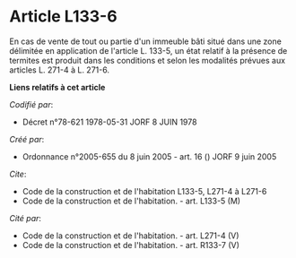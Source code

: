 # Article L133-6

En cas de vente de tout ou partie d'un immeuble bâti situé dans une zone délimitée en application de l'article L. 133-5, un
état relatif à la présence de termites est produit dans les conditions et selon les modalités prévues aux articles L. 271-4 à
L. 271-6.

**Liens relatifs à cet article**

_Codifié par_:

  - Décret n°78-621 1978-05-31 JORF 8 JUIN 1978

_Créé par_:

  - Ordonnance n°2005-655 du 8 juin 2005 - art. 16 () JORF 9 juin 2005

_Cite_:

  - Code de la construction et de l'habitation L133-5, L271-4 à L271-6
  - Code de la construction et de l'habitation. - art. L133-5 (M)

_Cité par_:

  - Code de la construction et de l'habitation. - art. L271-4 (V)
  - Code de la construction et de l'habitation. - art. R133-7 (V)
